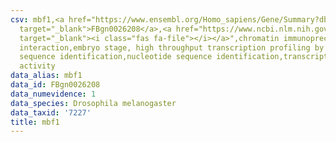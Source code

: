```yaml
---
csv: mbf1,<a href="https://www.ensembl.org/Homo_sapiens/Gene/Summary?db=core;g=FBgn0026208"
  target="_blank">FBgn0026208</a>,<a href="https://www.ncbi.nlm.nih.gov/pubmed/15998452"
  target="_blank"><i class="fas fa-file"></i></a>",chromatin immunoprecipitation assay,direct
  interaction,embryo stage, high throughput transcription profiling by microarray,nucleotide
  sequence identification,nucleotide sequence identification,transcriptional regulation,up-regulates
  activity
data_alias: mbf1
data_id: FBgn0026208
data_numevidence: 1
data_species: Drosophila melanogaster
data_taxid: '7227'
title: mbf1
---
```

